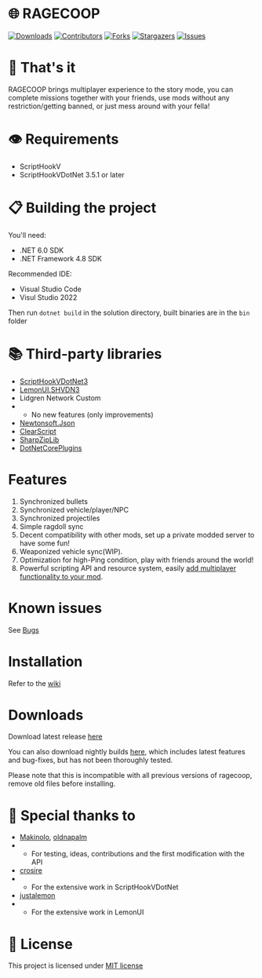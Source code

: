 

# 🌐 RAGECOOP

[![Downloads][downloads-shield]][downloads-url]
[![Contributors][contributors-shield]][contributors-url]
[![Forks][forks-shield]][forks-url]
[![Stargazers][stars-shield]][stars-url]
[![Issues][issues-shield]][issues-url]


# 🧠 That's it

RAGECOOP brings multiplayer experience to the story mode, you can complete missions together with your friends, use mods without any restriction/getting banned, or just mess around with your fella!

# 👁 Requirements
- ScriptHookV
- ScriptHookVDotNet 3.5.1 or later

# 📋 Building the project

You'll need:
- .NET 6.0 SDK
- .NET Framework 4.8 SDK

Recommended IDE:
- Visual Studio Code
- Visul Studio 2022

Then run `dotnet build` in the solution directory, built binaries are in the `bin` folder

# 📚 Third-party libraries
- [ScriptHookVDotNet3](https://github.com/crosire/scripthookvdotnet)
- [LemonUI.SHVDN3](https://github.com/justalemon/LemonUI)
- Lidgren Network Custom
- - No new features (only improvements)
- [Newtonsoft.Json](https://github.com/JamesNK/Newtonsoft.Json)
- [ClearScript](https://github.com/microsoft/ClearScript)
- [SharpZipLib](https://github.com/icsharpcode/SharpZipLib)
- [DotNetCorePlugins](https://github.com/natemcmaster/DotNetCorePlugins)

# Features

1. Synchronized bullets
2. Synchronized vehicle/player/NPC
3. Synchronized projectiles
4. Simple ragdoll sync
5. Decent compatibility with other mods, set up a private modded server to have some fun!
6. Weaponized vehicle sync(WIP).
7. Optimization for high-Ping condition, play with friends around the world!
8. Powerful scripting API and resource system, easily [add multiplayer functionality to your mod](HTTPS://docs.ragecoop.online).

# Known issues

See [Bugs](https://github.com/RAGECOOP/RAGECOOP-V/issues/33)


# Installation
Refer to the [wiki](https://github.com/RAGECOOP/RAGECOOP-V/wiki)

# Downloads

Download latest release [here](https://github.com/RAGECOOP/RAGECOOP-V/releases/latest)

You can also download nightly builds [here](https://github.com/RAGECOOP/RAGECOOP-V/releases/nightly), which includes latest features and bug-fixes, but has not been thoroughly tested.

Please note that this is incompatible with all previous versions of ragecoop, remove old files before installing.



# 🦆 Special thanks to

- [Makinolo](https://github.com/Makinolo), [oldnapalm](https://github.com/oldnapalm)
- - For testing, ideas, contributions and the first modification with the API
- [crosire](https://github.com/crosire)
- - For the extensive work in ScriptHookVDotNet
- [justalemon](https://github.com/justalemon)
- - For the extensive work in LemonUI

# 📝 License

This project is licensed under [MIT license](https://github.com/RAGECOOP/RAGECOOP-V/blob/main/LICENSE)

[downloads-shield]: https://img.shields.io/github/downloads/RAGECOOP/RAGECOOP-V/total?style=for-the-badge
[downloads-url]: https://github.com/RAGECOOP/RAGECOOP-V/releases
[contributors-shield]: https://img.shields.io/github/contributors/RAGECOOP/RAGECOOP-V.svg?style=for-the-badge
[contributors-url]: https://github.com/RAGECOOP/RAGECOOP-V/graphs/contributors
[forks-shield]: https://img.shields.io/github/forks/RAGECOOP/RAGECOOP-V.svg?style=for-the-badge
[forks-url]: https://github.com/RAGECOOP/RAGECOOP-V/network/members
[stars-shield]: https://img.shields.io/github/stars/RAGECOOP/RAGECOOP-V.svg?style=for-the-badge
[stars-url]: https://github.com/RAGECOOP/RAGECOOP-V/stargazers
[issues-shield]: https://img.shields.io/github/issues/RAGECOOP/RAGECOOP-V.svg?style=for-the-badge
[issues-url]: https://github.com/RAGECOOP/RAGECOOP-V/issues


